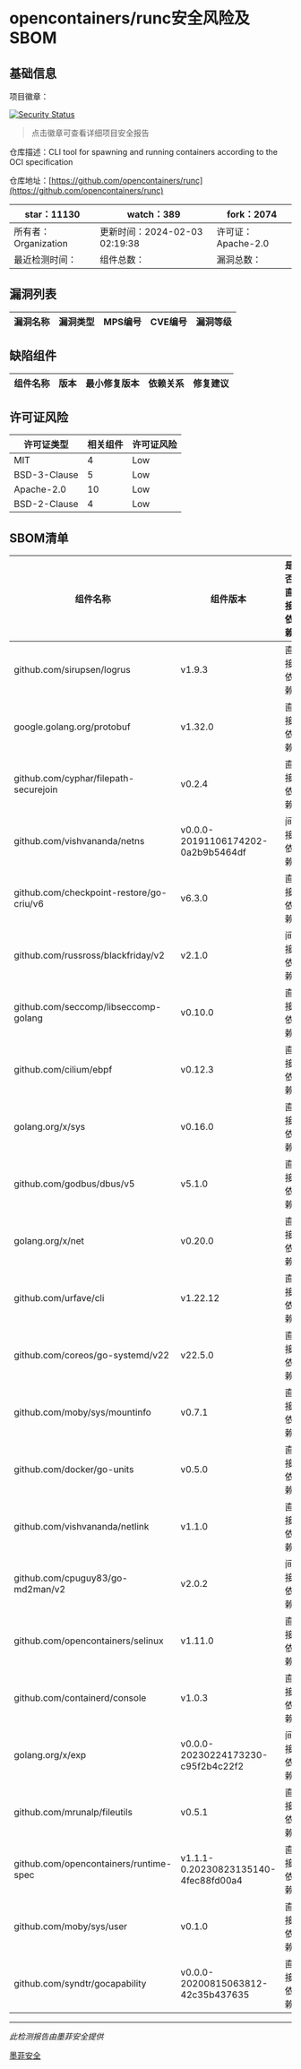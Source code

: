 # opencontainers/runc安全风险及SBOM

## 基础信息

项目徽章：

[![Security Status](https://www.murphysec.com/platform3/v31/badge/1753486580997791744.svg)](https://www.murphysec.com/console/report/1735363780369932288/1753486580997791744)

> 点击徽章可查看详细项目安全报告

仓库描述：CLI tool for spawning and running containers according to the OCI specification

仓库地址：[https://github.com/opencontainers/runc](https://github.com/opencontainers/runc)

| star：11130 | watch：389 | fork：2074 |
| ----------- | -------------- | ------------ |
| 所有者：Organization | 更新时间：2024-02-03 02:19:38 | 许可证：Apache-2.0 |
| 最近检测时间： | 组件总数： | 漏洞总数： |




## 漏洞列表

| 漏洞名称 | 漏洞类型 | MPS编号 | CVE编号 | 漏洞等级 |
| ------- | ------ | ------- | ------ | ----- |





## 缺陷组件

| 组件名称 | 版本 | 最小修复版本 | 依赖关系 | 修复建议 |
| -------- | ---- | ------------ | -------- | -------- |





## 许可证风险

| 许可证类型 | 相关组件 | 许可证风险 |
| ---------- | -------- | ---------- |
|MIT|4|Low|
|BSD-3-Clause|5|Low|
|Apache-2.0|10|Low|
|BSD-2-Clause|4|Low|




## SBOM清单

| 组件名称 | 组件版本 | 是否直接依赖 | 仓库 |
| -------- | -------- | ------------ | ---- |
|github.com/sirupsen/logrus|v1.9.3|直接依赖|go|
|google.golang.org/protobuf|v1.32.0|直接依赖|go|
|github.com/cyphar/filepath-securejoin|v0.2.4|直接依赖|go|
|github.com/vishvananda/netns|v0.0.0-20191106174202-0a2b9b5464df|间接依赖|go|
|github.com/checkpoint-restore/go-criu/v6|v6.3.0|直接依赖|go|
|github.com/russross/blackfriday/v2|v2.1.0|间接依赖|go|
|github.com/seccomp/libseccomp-golang|v0.10.0|直接依赖|go|
|github.com/cilium/ebpf|v0.12.3|直接依赖|go|
|golang.org/x/sys|v0.16.0|直接依赖|go|
|github.com/godbus/dbus/v5|v5.1.0|直接依赖|go|
|golang.org/x/net|v0.20.0|直接依赖|go|
|github.com/urfave/cli|v1.22.12|直接依赖|go|
|github.com/coreos/go-systemd/v22|v22.5.0|直接依赖|go|
|github.com/moby/sys/mountinfo|v0.7.1|直接依赖|go|
|github.com/docker/go-units|v0.5.0|直接依赖|go|
|github.com/vishvananda/netlink|v1.1.0|直接依赖|go|
|github.com/cpuguy83/go-md2man/v2|v2.0.2|间接依赖|go|
|github.com/opencontainers/selinux|v1.11.0|直接依赖|go|
|github.com/containerd/console|v1.0.3|直接依赖|go|
|golang.org/x/exp|v0.0.0-20230224173230-c95f2b4c22f2|间接依赖|go|
|github.com/mrunalp/fileutils|v0.5.1|直接依赖|go|
|github.com/opencontainers/runtime-spec|v1.1.1-0.20230823135140-4fec88fd00a4|直接依赖|go|
|github.com/moby/sys/user|v0.1.0|直接依赖|go|
|github.com/syndtr/gocapability|v0.0.0-20200815063812-42c35b437635|直接依赖|go|


------

*此检测报告由墨菲安全提供*

[墨菲安全](www.murphysec.com)